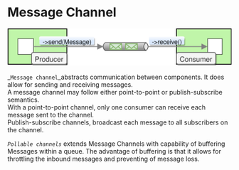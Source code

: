 # Message Channel

![](../../.gitbook/assets/message-channel-connection.svg)

_`Message channel`_abstracts communication between components. It does allow for sending and receiving messages.  
A message channel may follow either point-to-point or publish-subscribe semantics.   
With a point-to-point channel, only one consumer can receive each message sent to the channel.   
Publish-subscribe channels, broadcast each message to all subscribers on the channel. 

_`Pollable channels`_ extends Message Channels with capability of buffering Messages within a queue. The advantage of buffering is that it allows for throttling the inbound messages and preventing of message loss. 


